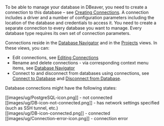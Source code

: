 To be able to manage your database in DBeaver, you need to create a connection to this database – see [Creating Connections](https://github.com/dbeaver/dbeaver/wiki/Connecting-to-Databases). A connection includes a driver and a number of configuration parameters including the location of the database and credentials to access it.  You need to create a separate connection to every database you want to manage. Every database type requires its own set of connection parameters.

Connections reside in the [Database Navigator](https://github.com/serge-rider/dbeaver/wiki/Database-Navigator) and in the [Projects](https://github.com/dbeaver/dbeaver/wiki/Projects) views. In these views, you can:
* Edit connections, see [Editing Connections](https://github.com/serge-rider/dbeaver/wiki/Editing-Connections)
* Rename and delete connections - via corresponding context menu items, see [Database Navigator](https://github.com/serge-rider/dbeaver/wiki/Database-Navigator)
* Connect to and disconnect from databases using connections, see [Connect to Database](https://github.com/dbeaver/dbeaver/wiki/Connect-to-Database) and [Disconnect from Database](https://github.com/dbeaver/dbeaver/wiki/Disconnect-from-Database).

Database connections might have the following states:

  [[images/ug/PostgreSQL-icon.png]] - not connected  
  [[images/ug/DB-icon-not-connected.png]] - has network settings specified (such as SSH tunnel, etc.)   
  [[images/ug/DB-icon-connected.png]] - connected  
  [[images/ug/Connection-error-icon.png]] - connection error  
